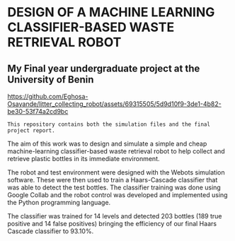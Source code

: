 # DESIGN OF A MACHINE LEARNING CLASSIFIER-BASED WASTE RETRIEVAL ROBOT

## My Final year undergraduate project at the University of Benin

https://github.com/Eghosa-Osayande/litter_collecting_robot/assets/69315505/5d9d10f9-3de1-4b82-be30-53f74a2cd9bc

```This repository contains both the simulation files and the final project report.```

The aim of this work was to design and simulate a simple and cheap machine-learning classifier-based waste retrieval robot to help collect and retrieve plastic bottles in its immediate environment.

The robot and test environment were designed with the Webots simulation software. These were then used to train a Haars-Cascade classifier that was able to detect the test bottles. The classifier training was done using Google Collab and the robot control was developed and implemented using the Python programming language. 

The classifier was trained for 14 levels and detected 203 bottles (189 true positive and 14 false positives) bringing the efficiency of our final Haars Cascade classifier to 93.10%.  

